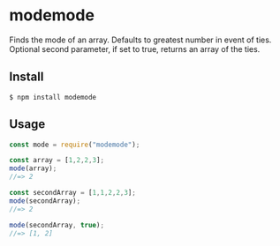 # modemode

Finds the mode of an array. Defaults to greatest number in event of ties. Optional second parameter, if set to true, returns an array of the ties.

## Install

```
$ npm install modemode
```

## Usage

```js
const mode = require("modemode");

const array = [1,2,2,3];
mode(array);
//=> 2

const secondArray = [1,1,2,2,3];
mode(secondArray);
//=> 2

mode(secondArray, true);
//=> [1, 2]
